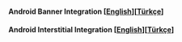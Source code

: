 


#### <i class="icon-angle-right"></i> Android Banner Integration [[English](http://google.com)][[Türkçe](http://google.com)]
#### <i class="icon-angle-right"></i> Android Interstitial Integration [[English](http://google.com)][[Türkçe](http://google.com)]
